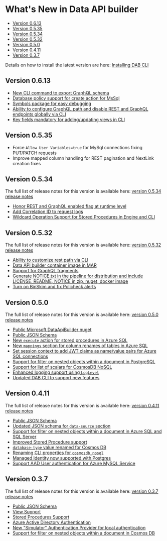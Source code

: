# What's New in Data API builder

- [Version 0.6.13](#version-0613)
- [Version 0.5.35](#version-035)
- [Version 0.5.34](#version-0534)
- [Version 0.5.32](#version-0532)
- [Version 0.5.0](#version-050)
- [Version 0.4.11](#version-0411)
- [Version 0.3.7](#version-037)

Details on how to install the latest version are here: [Installing DAB CLI](./getting-started/getting-started.md#installing-dab-cli)

## Version 0.6.13
- [New CLI command to export GraphQL schema](./whats-new-0.6.13.md#new-cli-command-to-export-graphql-schema)
- [Database policy support for create action for MsSql](./whats-new-0.6.13.md#database-policy-support-for-create-action-for-mssql)
- [Symbols package for easy debugging](./whats-new-0.6.13.md#symbols-package-for-easy-debugging)
- [Ability to configure GraphQL path and disable REST and GraphQL endpoints globally via CLI](./whats-new-0.6.13.md#ability-to-configure-graphql-path-and-disable-rest-and-graphql-endpoints-globally-via-cli)
- [Key fields mandatory for adding/updating views in CLI](./whats-new-0.6.13.md#key-fields-mandatory-for-adding-and-updating-views-in-cli)

## Version 0.5.35

- Force `Allow User Variables=true` for MySql connections fixing PUT/PATCH requests
- Improve mapped column handling for REST pagination and NextLink creation fixes

## Version 0.5.34

The full list of release notes for this version is available here: [version 0.5.34 release notes](https://github.com/Azure/data-api-builder/releases/tag/v0.5.34)

- [Honor REST and GraphQL enabled flag at runtime level](./whats-new-0.5.34.md#honor-rest-and-graphql-enabled-flag-at-runtime-level)
- [Add Correlation ID to request logs](./whats-new-0.5.34.md#add-correlation-id-to-request-logs)
- [Wildcard Operation Support for Stored Procedures in Engine and CLI](./whats-new-0.5.34.md#wildcard-operation-support-for-stored-procedures-in-engine-and-cli)

## Version 0.5.32

The full list of release notes for this version is available here: [version 0.5.32 release notes](https://github.com/Azure/data-api-builder/releases/tag/v0.5.32-beta)

- [Ability to customize rest path via CLI](./whats-new-0.5.32.md#customize-rest-path-cli)
- [Data API builder container image in MAR](./whats-new-0.5.32.md#container-image-in-mar)
- [Support for GraphQL fragments](./whats-new-0.5.32.md#grapql-fragments-support)
- [Generate NOTICE.txt in the pipeline for distribution and include LICENSE, README, NOTICE in zip, nuget, docker image](./whats-new-0.5.32.md#notice-license-readme-in-binaries-and-container-image)
- [Turn on BinSkim and fix Policheck alerts](./whats-new-0.5.32.md#turn-on-binskim-fix-policheck)

## Version 0.5.0

The full list of release notes for this version is available here: [version 0.5.0 release notes](https://github.com/Azure/data-api-builder/releases/tag/v0.5.0-beta)

- [Public Microsoft.DataApiBuilder nuget](./whats-new-0.5.0.md#public-microsoftdataapibuilder-nuget)
- [Public JSON Schema](./whats-new-0.5.0.md#public-json-schema)
- [New `execute` action for stored procedures in Azure SQL](./whats-new-0.5.0.md#new-execute-action-for-stored-procedures-in-azure-sql)
- [New `mappings` section for column renames of tables in Azure SQL](./whats-new-0.5.0.md#new-mappings-section)
- [Set session context to add JWT claims as name/value pairs for Azure SQL connections](./whats-new-0.5.0.md#support-for-session-context-in-azure-sql)
- [Support for filter on nested objects within a document in PostgreSQL](./whats-new-0.5.0.md#support-for-filter-on-nested-objects-within-a-document-in-postgresql)
- [Support for list of scalars for CosmosDB NoSQL](./whats-new-0.5.0.md#support-scalar-list-in-cosmosdb-nosql)
- [Enhanced logging support using `LogLevel`](./whats-new-0.5.0.md#enhanced-logging-support-using-loglevel)
- [Updated DAB CLI to support new features](./whats-new-0.5.0.md#updated-cli)

## Version 0.4.11

The full list of release notes for this version is available here: [version 0.4.11 release notes](https://github.com/Azure/data-api-builder/releases/tag/v0.4.11-alpha)

- [Public JSON Schema](./whats-new-0.4.11.md#public-json-schema)
- [Updated JSON schema for `data-source` section](./whats-new-0.4.11.md#updated-json-schema-for-data-source-section)
- [Support for filter on nested objects within a document in Azure SQL and SQL Server](./whats-new-0.4.11.md#support-for-filter-on-nested-objects-within-a-document-in-azure-sql-and-sql-server)
- [Improved Stored Procedure support](./whats-new-0.4.11.md#improved-stored-procedure-support)
- [`database-type` value renamed for Cosmos DB](./whats-new-0.4.11.md#database-type-value-renamed-for-cosmos-db)
- [Renaming CLI properties for `cosmosdb_nosql`](./whats-new-0.4.11.md#renaming-cli-properties-for-cosmosdb_nosql)
- [Managed Identity now supported with Postgres](./whats-new-0.4.11.md#managed-identity-now-supported-with-postgres)
- [Support AAD User authentication for Azure MySQL Service](./whats-new-0.4.11.md#support-aad-user-authentication-for-azure-mysql-service)

## Version 0.3.7

The full list of release notes for this version is available here: [version 0.3.7 release notes](https://github.com/Azure/data-api-builder/releases/tag/v0.3.7-alpha)

- [Public JSON Schema](./whats-new-0.3.7.md#public-json-schema)
- [View Support](./whats-new-0.3.7.md#view-support)
- [Stored Procedures Support](./whats-new-0.3.7.md#stored-procedures-support)
- [Azure Active Directory Authentication](./whats-new-0.3.7.md#azure-active-directory-authentication)
- [New "Simulator" Authentication Provider for local authentication](./whats-new-0.3.7.md#new-simulator-authentication-provider-for-local-authentication)
- [Support for filter on nested objects within a document in Cosmos DB](./whats-new-0.3.7.md#support-for-filter-on-nested-objects-within-a-document-in-cosmos-db)
